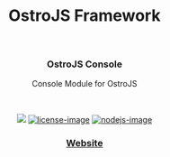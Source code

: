 <div align="center">
  <h1>OstroJS Framework</h1>
  
</div>
<br />

<div align="center">
  <h3>OstroJS Console</h3>
  <p>Console Module for OstroJS</p>
</div>

<br />

<div align="center">

![][javascript-image] [![license-image]][license-url] [![nodejs-image]][npm-url]

</div>

<div align="center">
  <h3>
    <a href="https://ostrojs.com">
      Website
    </a>
   
  </h3>
</div>

 
[javascript-image]: https://img.shields.io/badge/JS-javascript-green
[javascript-url]:  "javascript"

[nodejs-image]: https://img.shields.io/badge/node-%3E%3D%2012.0.0-green
[npm-url]: https://npmjs.org/package/@ostrojs/console "npm"

[license-image]: https://img.shields.io/github/license/ostrojs/console
[license-url]: LICENSE.md "license"